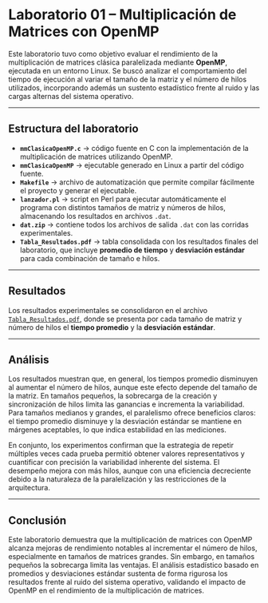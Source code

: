 # Laboratorio 01 – Multiplicación de Matrices con OpenMP

Este laboratorio tuvo como objetivo evaluar el rendimiento de la multiplicación de matrices clásica paralelizada mediante **OpenMP**, ejecutada en un entorno Linux. Se buscó analizar el comportamiento del tiempo de ejecución al variar el tamaño de la matriz y el número de hilos utilizados, incorporando además un sustento estadístico frente al ruido y las cargas alternas del sistema operativo.

---

## Estructura del laboratorio

- **`mmClasicaOpenMP.c`** → código fuente en C con la implementación de la multiplicación de matrices utilizando OpenMP.  
- **`mmClasicaOpenMP`** → ejecutable generado en Linux a partir del código fuente.  
- **`Makefile`** → archivo de automatización que permite compilar fácilmente el proyecto y generar el ejecutable.  
- **`lanzador.pl`** → script en Perl para ejecutar automáticamente el programa con distintos tamaños de matriz y números de hilos, almacenando los resultados en archivos `.dat`.  
- **`dat.zip`** → contiene todos los archivos de salida `.dat` con las corridas experimentales.  
- **`Tabla_Resultados.pdf`** → tabla consolidada con los resultados finales del laboratorio, que incluye **promedio de tiempo** y **desviación estándar** para cada combinación de tamaño e hilos.  

---

## Resultados

Los resultados experimentales se consolidaron en el archivo [`Tabla_Resultados.pdf`](./Tabla_Resultados.pdf), donde se presenta por cada tamaño de matriz y número de hilos el **tiempo promedio** y la **desviación estándar**.  

---

## Análisis

Los resultados muestran que, en general, los tiempos promedio disminuyen al aumentar el número de hilos, aunque este efecto depende del tamaño de la matriz. En tamaños pequeños, la sobrecarga de la creación y sincronización de hilos limita las ganancias e incrementa la variabilidad. Para tamaños medianos y grandes, el paralelismo ofrece beneficios claros: el tiempo promedio disminuye y la desviación estándar se mantiene en márgenes aceptables, lo que indica estabilidad en las mediciones.  

En conjunto, los experimentos confirman que la estrategia de repetir múltiples veces cada prueba permitió obtener valores representativos y cuantificar con precisión la variabilidad inherente del sistema. El desempeño mejora con más hilos, aunque con una eficiencia decreciente debido a la naturaleza de la paralelización y las restricciones de la arquitectura.

---

## Conclusión

Este laboratorio demuestra que la multiplicación de matrices con OpenMP alcanza mejoras de rendimiento notables al incrementar el número de hilos, especialmente en tamaños de matrices grandes. Sin embargo, en tamaños pequeños la sobrecarga limita las ventajas. El análisis estadístico basado en promedios y desviaciones estándar sustenta de forma rigurosa los resultados frente al ruido del sistema operativo, validando el impacto de OpenMP en el rendimiento de la multiplicación de matrices.  
